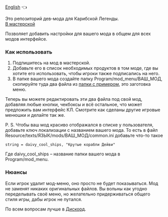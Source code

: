 [English](https://github.com/seorgiy/ModMenu/edit/main/README-en.md) :point_left:

Это репозиторий дев-мода для Карибской Легенды.<br>
[В мастерской](https://steamcommunity.com/sharedfiles/filedetails/?id=3501393265)

Позволяет добавить настройки для вашего мода в общем для всех модов интерфейсе.

### Как использовать
1. Подпишитесь на мод в мастерской.
2. Добавьте его в список необходимых продуктов в том моде, где вы хотите его использовать, чтобы игроки также подписались на него.
3. В папке вашего мода создайте папку Program/mod_menu/ВАШ_МОД, скопируйте туда два файла из [папки с примером](https://github.com/seorgiy/ModMenu/tree/main/example_menu), это заготовка меню.

Теперь вы можете редактировать эти два файла под свой мод, добавляя любые кнопки, чекбоксы и всё остальное, что может предложить вам интерфейс КЛ. Смотрите как сделаны другие игровые менюшки и делайте так же.

P. S. Чтобы ваш мод красиво отображался в списке у пользователя, добавьте ключ локализации с названием вашего мода. То есть в файл Resource/texts/ЯЗЫК/mods/ВАШ_МОД/common.ini добавьте что-то такое
```
string = daivy_cool_ships, "Крутые корабли Дейви"
```
Где daivy_cool_ships – название папки вашего мода в Program/mod_menu.

### Нюансы

Если игрок удалит мод-меню, оно просто не будет показываться. Мод не заменят никаких оригинальных файлов.
Вы вольны как угодно переделывать своё меню, но желательно придерживаться общего стиля игры, дабы игрок не путался.

По всем вопросам лучше в [Дискорд](https://discord.gg/7Wmy4rzywC).
